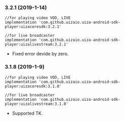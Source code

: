 ### 3.2.1 (2019-1-14)

    //for playing video VOD, LIVE  
    implementation 'com.github.uizaio.uiza-android-sdk-player:uizacoresdk:3.2.1'
         
    //for live broadcaster  
    implementation 'com.github.uizaio.uiza-android-sdk-player:uizalivestream:3.2.1'

- Fixed error devide by zero.
### 3.1.8 (2019-1-9)

    //for playing video VOD, LIVE  
    implementation 'com.github.uizaio.uiza-android-sdk-player:uizacoresdk:3.1.8'
         
    //for live broadcaster  
    implementation 'com.github.uizaio.uiza-android-sdk-player:uizalivestream:3.1.8'

- Supported TK.